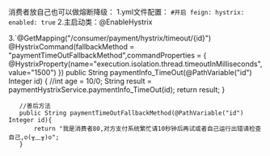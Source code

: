 消费者放自己也可以做熔断降级：
1.yml文件配置：
`#开启
 feign:
   hystrix:
     enabled: true`
2.主启动类：@EnableHystrix

3.`@GetMapping("/consumer/payment/hystrix/timeout/{id}")
       @HystrixCommand(fallbackMethod = "paymentTimeOutFallbackMethod",commandProperties = {
               @HystrixProperty(name="execution.isolation.thread.timeoutInMilliseconds",value="1500")
       })
       public String paymentInfo_TimeOut(@PathVariable("id") Integer id) {
           //int age = 10/0;
           String result = paymentHystrixService.paymentInfo_TimeOut(id);
           return result;
       }
       
       //善后方法
       public String paymentTimeOutFallbackMethod(@PathVariable("id") Integer id){
           return "我是消费者80,对方支付系统繁忙请10秒钟后再试或者自己运行出错请检查自己,o(╥﹏╥)o";
       }
       